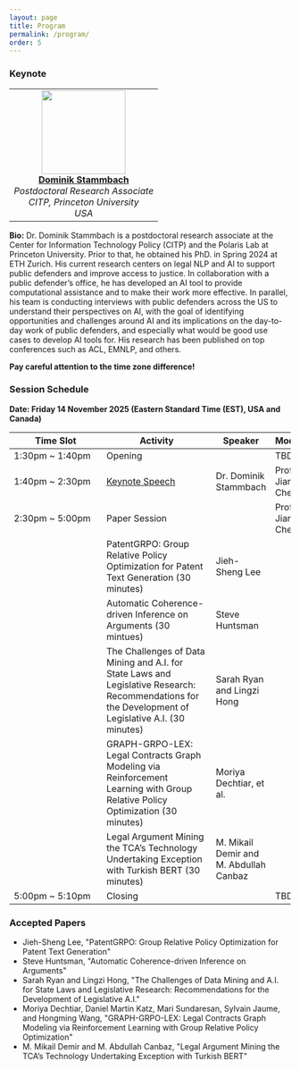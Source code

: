 ```yaml
---
layout: page
title: Program
permalink: /program/
order: 5
---
```



  
### **Keynote**
<table style="width: auto;">
  <tr>
    <td align="center">
      <img src="../figures/picture_dominsta.jpg" width="150"><br>
      <strong><a href="https://dominik-stammbach.github.io">Dominik Stammbach</a></strong><br>
      <em>Postdoctoral Research Associate</em><br>
      <em>CITP, Princeton University</em><br>
      <em>USA</em>
    </td>
  </tr>
</table>

**Bio:**
Dr. Dominik Stammbach is a postdoctoral research associate at the Center for Information Technology Policy (CITP) and the Polaris Lab at Princeton University. Prior to that, he obtained his PhD. in Spring 2024 at ETH Zurich. His current research centers on legal NLP and AI to support public defenders and improve access to justice. In collaboration with a public defender’s office, he has developed an AI tool to provide computational assistance and to make their work more effective. In parallel, his team is conducting interviews with public defenders across the US to understand their perspectives on AI, with the goal of identifying opportunities and challenges around AI and its implications on the day-to-day work of public defenders, and especially what would be good use cases to develop AI tools for. His research has been published on top conferences such as ACL, EMNLP, and others. 

<!-- **PSTDA2023 Special Session is TBD.** -->

**Pay careful  attention to the time zone difference!**

### **Session Schedule**
**Date: Friday 14 November 2025 (Eastern Standard Time (EST), USA and Canada)** 

| <div style="width:150px"> Time Slot </div>    | <div style="width:180px">  Activity </div>   |  Speaker   |Moderator   |
|-------------------|--------------------|--------------| --------------|
| 1:30pm ~ 1:40pm |       Opening      |              |    TBD          |
| 1:40pm ~ 2:30pm |   [Keynote Speech](https://dominik-stammbach.github.io) | Dr. Dominik Stammbach |Prof. Jiangping Chen |
| 2:30pm ~ 5:00pm |      Paper Session     |              |Prof. Jiangping Chen |
|                   |  PatentGRPO: Group Relative Policy Optimization for Patent Text Generation (30 minutes)  | Jieh-Sheng Lee |              | 
|                   |  Automatic Coherence-driven Inference on Arguments (30 mintues) | Steve Huntsman |              | 
|                   |  The Challenges of Data Mining and A.I. for State Laws and Legislative Research: Recommendations for the Development of Legislative A.I. (30 minutes) | Sarah Ryan and Lingzi Hong |              | 
|                   |  GRAPH-GRPO-LEX: Legal Contracts Graph Modeling via Reinforcement Learning with Group Relative Policy Optimization (30 minutes) | Moriya Dechtiar, et al. |            | 
|                   |  Legal Argument Mining the TCA’s Technology Undertaking Exception with Turkish BERT (30 minutes) | M. Mikail Demir and M. Abdullah Canbaz |              | 
|  5:00pm ~  5:10pm |       Closing      |              |     TBD         | 



### **Accepted Papers**

- Jieh-Sheng Lee, "PatentGRPO: Group Relative Policy Optimization for Patent Text Generation"
- Steve Huntsman, "Automatic Coherence-driven Inference on Arguments"
- Sarah Ryan and Lingzi Hong, "The Challenges of Data Mining and A.I. for State Laws and Legislative Research: Recommendations for the Development of Legislative A.I."
- Moriya Dechtiar, Daniel Martin Katz, Mari Sundaresan, Sylvain Jaume, and Hongming Wang, "GRAPH-GRPO-LEX: Legal Contracts Graph Modeling via Reinforcement Learning with Group Relative Policy Optimization"
- M. Mikail Demir and M. Abdullah Canbaz, "Legal Argument Mining the TCA’s Technology Undertaking Exception with Turkish BERT"

